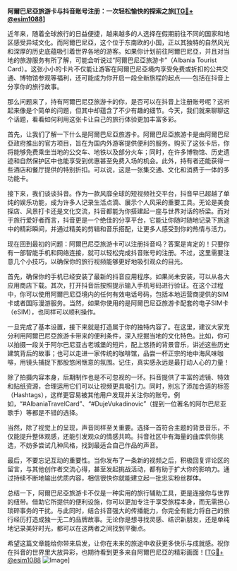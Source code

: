 **阿爾巴尼亞旅游卡与抖音账号注册：一次轻松愉快的探索之旅[[TG💪+ @esim1088](https://t.me/s/esim1088)]**

近年来，随着全球旅行的日益便捷，越来越多的人选择在假期前往不同的国家和地区感受异域文化。而阿爾巴尼亞，这个位于东南欧的小国，正以其独特的自然风光和深厚的历史底蕴吸引着世界各地的游客。如果你计划前往阿爾巴尼亞，并且对当地的旅游服务有所了解，可能会听说过“阿爾巴尼亞旅游卡”（Albania Tourist Card）。这张小小的卡片不仅能让游客在阿爾巴尼亞境内享受免费或折扣的公共交通、博物馆参观等福利，还可能成为你开启一段全新旅程的起点——包括在抖音上分享你的旅行故事。

那么问题来了，持有阿爾巴尼亞旅游卡的你，是否可以在抖音上注册账号呢？这听起来像是个简单的问题，但其中却蕴含了不少有趣的细节。今天，我们就来聊聊这个话题，看看如何利用这张卡让自己的旅行体验更加丰富多彩。

首先，让我们了解一下什么是阿爾巴尼亞旅游卡。阿爾巴尼亞旅游卡是由阿爾巴尼亞政府推出的官方项目，旨在为国内外游客提供便利的服务。购买了这张卡后，你将能够免费乘坐当地的公交车、地铁以及部分火车；同时，在许多博物馆、历史遗迹和自然保护区中也能享受到优惠甚至免费入场的机会。此外，持有者还能获得一些酒店和餐厅提供的特别折扣。可以说，这是一张集交通、文化和消费于一体的多功能卡。

接下来，我们谈谈抖音。作为一款风靡全球的短视频社交平台，抖音早已超越了单纯的娱乐功能，成为许多人记录生活点滴、展示个人风采的重要工具。无论是美食探店、风景打卡还是文化交流，抖音都能为你搭建起一座与世界对话的桥梁。而对于旅行爱好者而言，抖音更是一个绝佳的分享平台，它能让你随时随地记录下旅途中的精彩瞬间，并通过精美的剪辑和音乐搭配，让更多人感受到你的热情与活力。

现在回到最初的问题：阿爾巴尼亞旅游卡可以注册抖音吗？答案是肯定的！只要你有一部智能手机和网络连接，就可以轻松完成抖音账号的注册。不过，这里需要注意几个小技巧，以确保你的旅行视频能够更好地吸引观众的目光。

首先，确保你的手机已经安装了最新的抖音应用程序。如果尚未安装，可以从各大应用商店下载。其次，打开抖音后按照提示输入手机号码进行验证。在这个过程中，你可以使用阿爾巴尼亞境内的任何有效电话号码，包括本地运营商提供的SIM卡或者国际漫游服务。当然，如果你使用的是阿爾巴尼亞旅游卡配套的电子SIM卡（eSIM），也同样可以顺利操作。

一旦完成了基本设置，接下来就是打造属于你的独特内容了。在这里，建议大家充分利用阿爾巴尼亞旅游卡带来的便利条件，深入挖掘当地的文化特色。比如，你可以拍摄一段关于阿尔巴尼亚古老城堡的短片，配上悠扬的背景音乐，讲述这些历史建筑背后的故事；也可以走进一家传统的咖啡馆，品尝一杯正宗的地中海风味咖啡，用镜头捕捉下那股悠闲惬意的氛围。记住，真实感永远是最打动人心的力量！

除了拍摄内容本身，后期制作也是不可忽视的一环。抖音提供了丰富的滤镜、特效和贴纸资源，合理运用它们可以让视频更具吸引力。同时，别忘了添加合适的标签（Hashtags），这样更容易被其他用户发现并关注你的账号。例如，“#AlbaniaTravelCard”、“#DujeVukadinovic”（提到一位著名的阿尔巴尼亚歌手）等都是不错的选择。

当然，除了视觉上的呈现，声音同样至关重要。选择一首符合主题的背景音乐，不仅能提升整体观感，还能引发观众的情感共鸣。抖音社区中有海量的曲库供你挑选，不妨多尝试几种风格，找到最适合自己作品的声音。

最后，不要忘记互动的重要性。当你发布了一条新的视频之后，积极回复评论区的留言，与其他创作者交流心得，甚至发起挑战活动，都有助于扩大你的影响力。通过持续不断地输出优质内容，相信很快你就能建立起一批忠实粉丝群体。

总结一下，阿爾巴尼亞旅游卡不仅是一种实用的旅行辅助工具，更是连接你与世界的纽带。借助它所提供的便利设施，你可以更加专注于享受旅程本身，而无需担心琐碎事务的干扰。与此同时，结合抖音强大的传播能力，你完全有能力将自己的旅行经历打造成独一无二的品牌故事。无论你是想寻找灵感、结识新朋友，还是单纯地记录美好时光，都可以在这两者之间找到平衡点。

希望这篇文章能给你带来启发，让你在未来的旅途中收获更多快乐与成就感。祝你在抖音的世界里大放异彩，也期待看到更多来自阿爾巴尼亞的精彩画面！[[TG💪+ @esim1088](https://t.me/s/esim1088) ![Image](https://i.postimg.cc/4NQfJmqS/Snipaste-2025-05-13-00-14-12.png)]